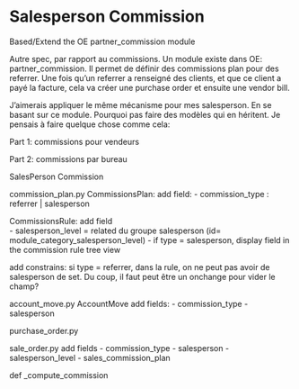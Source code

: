 # Salesperson Commission

Based/Extend the OE partner_commission module

Autre spec, par rapport au commissions.
Un module existe dans OE: partner_commission.
Il permet de définir des commissions plan pour des referrer.
Une fois qu’un referrer a renseigné des clients, et que ce client a payé la facture,
cela va créer une purchase order et ensuite une vendor bill. 

J’aimerais appliquer le même mécanisme pour mes salesperson.
En se basant sur ce module. Pourquoi pas faire des modèles qui en héritent. 
Je pensais à faire quelque chose comme cela:

Part 1: 
commissions pour vendeurs

Part 2: commissions par bureau

SalesPerson Commission 

commission_plan.py
CommissionsPlan:
add field: 
	- commission_type : referrer | salesperson

CommissionsRule:
add field	
	- salesperson_level = related du groupe salesperson (id= module_category_salesperson_level)
		- if type = salesperson, display field in the commission rule tree view

add constrains: si type = referrer, dans la rule, on ne peut pas avoir de salesperson de set. 
Du coup, il faut peut être un onchange pour vider le champ? 

account_move.py
AccountMove
add fields:
	- commission_type
	- salesperson

purchase_order.py

sale_order.py
add fields
	- commission_type
	- salesperson
	- salesperson_level 
	- sales_commission_plan

def _compute_commission

